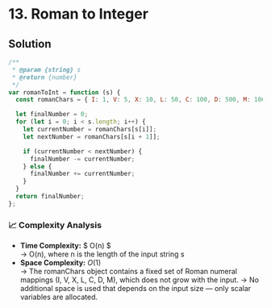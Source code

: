# 13. Roman to Integer

## Solution

```javascript
/**
 * @param {string} s
 * @return {number}
 */
var romanToInt = function (s) {
  const romanChars = { I: 1, V: 5, X: 10, L: 50, C: 100, D: 500, M: 1000 };

  let finalNumber = 0;
  for (let i = 0; i < s.length; i++) {
    let currentNumber = romanChars[s[i]];
    let nextNumber = romanChars[s[i + 1]];

    if (currentNumber < nextNumber) {
      finalNumber -= currentNumber;
    } else {
      finalNumber += currentNumber;
    }
  }
  return finalNumber;
};
```

### 📈 Complexity Analysis

- **Time Complexity:** $ O(n) $ <br>
  → O(n), where n is the length of the input string s
  <br>
- **Space Complexity:** $O(1)$ <br>
  → The romanChars object contains a fixed set of Roman numeral mappings (I, V, X, L, C, D, M), which does not grow with the input.
  → No additional space is used that depends on the input size — only scalar variables are allocated.
